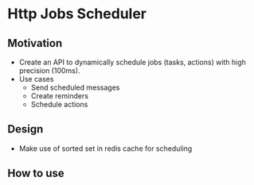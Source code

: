 # Http Jobs Scheduler

## Motivation
* Create an API to dynamically schedule jobs (tasks, actions) with high precision (100ms).
* Use cases
    * Send scheduled messages
    * Create reminders
    * Schedule actions

## Design
* Make use of sorted set in redis cache for scheduling
## How to use
